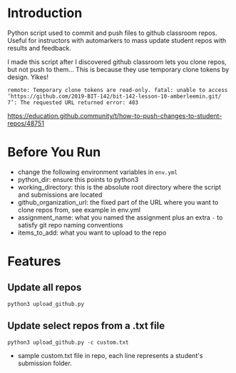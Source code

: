 # Introduction
Python script used to commit and push files to github classroom repos. 
Useful for instructors with automarkers to mass update student repos with results and feedback.

I made this script after I discovered github classroom lets you clone repos, but not push to them... This is because they use temporary clone tokens by design. Yikes!

``
remote: Temporary clone tokens are read-only.
fatal: unable to access ‘https://github.com/2019-BIT-142/bit-142-lesson-10-amberleemin.git/ 7’: The requested URL returned error: 403
``

https://education.github.community/t/how-to-push-changes-to-student-repos/48751

# Before You Run
- change the following environment variables in `env.yml`
- python_dir: ensure this points to python3
- working_directory: this is the absolute root directory where the script and submissions are located
- github_organization_url: the fixed part of the URL where you want to clone repos from, see example in env.yml
- assignment_name: what you named the assignment plus an extra `-` to satisfy git repo naming conventions
- items_to_add: what you want to upload to the repo

# Features
## Update all repos
```shell
python3 upload_github.py
```
## Update select repos from a .txt file
```shell
python3 upload_github.py -c custom.txt
```
- sample custom.txt file in repo, each line represents a student's submission folder.